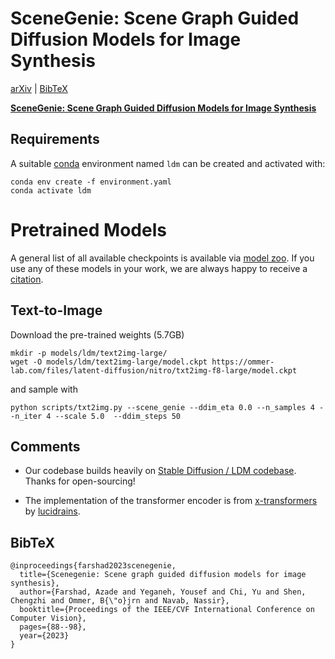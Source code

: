 # SceneGenie: Scene Graph Guided Diffusion Models for Image Synthesis
[arXiv](https://arxiv.org/abs/2304.14573) | [BibTeX](#bibtex)


[**SceneGenie: Scene Graph Guided Diffusion Models for Image Synthesis**](https://arxiv.org/abs/2304.14573)<br/>



  
## Requirements
A suitable [conda](https://conda.io/) environment named `ldm` can be created
and activated with:

```
conda env create -f environment.yaml
conda activate ldm
```

# Pretrained Models
A general list of all available checkpoints is available via [model zoo](#model-zoo).
If you use any of these models in your work, we are always happy to receive a [citation](#bibtex).

## Text-to-Image

Download the pre-trained weights (5.7GB)
```
mkdir -p models/ldm/text2img-large/
wget -O models/ldm/text2img-large/model.ckpt https://ommer-lab.com/files/latent-diffusion/nitro/txt2img-f8-large/model.ckpt
```
and sample with
```
python scripts/txt2img.py --scene_genie --ddim_eta 0.0 --n_samples 4 --n_iter 4 --scale 5.0  --ddim_steps 50
```



## Comments 

- Our codebase builds heavily on [Stable Diffusion / LDM codebase](https://github.com/CompVis/stable-diffusion). 
Thanks for open-sourcing!

- The implementation of the transformer encoder is from [x-transformers](https://github.com/lucidrains/x-transformers) by [lucidrains](https://github.com/lucidrains?tab=repositories). 


## BibTeX

```
@inproceedings{farshad2023scenegenie,
  title={Scenegenie: Scene graph guided diffusion models for image synthesis},
  author={Farshad, Azade and Yeganeh, Yousef and Chi, Yu and Shen, Chengzhi and Ommer, B{\"o}jrn and Navab, Nassir},
  booktitle={Proceedings of the IEEE/CVF International Conference on Computer Vision},
  pages={88--98},
  year={2023}
}


```


